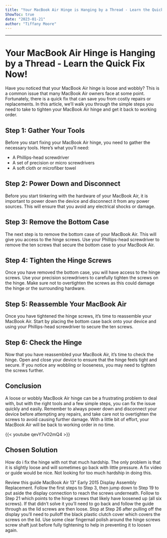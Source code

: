 ```yaml
---
title: "Your MacBook Air Hinge is Hanging by a Thread - Learn the Quick Fix Now!"
ShowToc: true 
date: "2023-01-21"
author: "Tiffany Moore"
---
```

*****
# Your MacBook Air Hinge is Hanging by a Thread - Learn the Quick Fix Now!

Have you noticed that your MacBook Air hinge is loose and wobbly? This is a common issue that many MacBook Air owners face at some point. Fortunately, there is a quick fix that can save you from costly repairs or replacements. In this article, we’ll walk you through the simple steps you need to take to tighten your MacBook Air hinge and get it back to working order.

## Step 1: Gather Your Tools

Before you start fixing your MacBook Air hinge, you need to gather the necessary tools. Here’s what you’ll need:

- A Phillips-head screwdriver
- A set of precision or micro screwdrivers
- A soft cloth or microfiber towel

## Step 2: Power Down and Disconnect

Before you start tinkering with the hardware of your MacBook Air, it is important to power down the device and disconnect it from any power sources. This will ensure that you avoid any electrical shocks or damage.

## Step 3: Remove the Bottom Case

The next step is to remove the bottom case of your MacBook Air. This will give you access to the hinge screws. Use your Phillips-head screwdriver to remove the ten screws that secure the bottom case to your MacBook Air.

## Step 4: Tighten the Hinge Screws

Once you have removed the bottom case, you will have access to the hinge screws. Use your precision screwdrivers to carefully tighten the screws on the hinge. Make sure not to overtighten the screws as this could damage the hinge or the surrounding hardware.

## Step 5: Reassemble Your MacBook Air

Once you have tightened the hinge screws, it’s time to reassemble your MacBook Air. Start by placing the bottom case back onto your device and using your Phillips-head screwdriver to secure the ten screws.

## Step 6: Check the Hinge

Now that you have reassembled your MacBook Air, it’s time to check the hinge. Open and close your device to ensure that the hinge feels tight and secure. If you notice any wobbling or looseness, you may need to tighten the screws further.

## Conclusion

A loose or wobbly MacBook Air hinge can be a frustrating problem to deal with, but with the right tools and a few simple steps, you can fix the issue quickly and easily. Remember to always power down and disconnect your device before attempting any repairs, and take care not to overtighten the screws to avoid causing further damage. With a little bit of effort, your MacBook Air will be back to working order in no time.

{{< youtube qevY7vO2mQ4 >}} 



## Chosen Solution
 How do i fix the hinge with not that much hardship. The only problem is that it is slightly loose and will sometimes go back with little pressure. A fix video or guide would be nice. Not looking for too much hardship in doing this.

 Review this guide MacBook Air 13" Early 2015 Display Assembly Replacement. Follow the first steps to Step 3, then jump down to Step 19 to put aside the display connection to reach the screws underneath. Follow to Step 21 which points to the hinge screws that likely have loosened up (all six screws). If that didn’t solve it you’ll need to go back and follow the guide through as the lid screws are then loose. Stop at Step 26 after pulling off the display you’ll need to pulloff the black plastic clutch cover which covers the screws on the lid.
Use some clear fingernail polish around the hinge screws screw shaft just before fully tightening to help in preventing it to loosen again.




